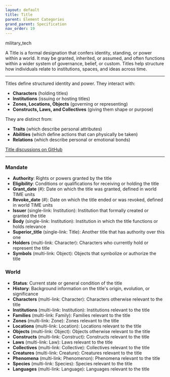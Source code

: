 ```yaml
---
layout: default
title: Title
parent: Element Categories
grand_parent: Specification
nav_order: 19
---
```


 <span class="material-symbols-outlined">military_tech</span>

A Title is a formal designation that confers identity, standing, or power within a world. It may be granted, inherited, or assumed, and often functions within a wider system of governance, belief, or custom. Titles help structure how individuals relate to institutions, spaces, and ideas across time.

--- 
  
Titles define structured identity and power. They interact with:

- **Characters** (holding titles)
- **Institutions** (issuing or hosting titles)
- **Zones, Locations, Objects** (governing or representing)
- **Constructs, Laws, and Collectives** (giving them shape or purpose)

They are distinct from:

- **Traits** (which describe personal attributes)
- **Abilities** (which define actions that can physically be taken)
- **Relations** (which describe personal or emotional bonds)

[Title discussions on GitHub](https://github.com/OnlyWorlds/OnlyWorlds/discussions/categories/title)

---
### Mandate
- **Authority**: Rights or powers granted by the title
- **Eligibility**: Conditions or qualifications for receiving or holding the title
- **Grant_date** (#): Date on which the title was granted, defined in world TIME units
- **Revoke_date** (#): Date on which the title ended or was revoked, defined in world TIME units
- **Issuer** (single-link: Institution): Institution that formally created or granted the title
- **Body** (single-link: Institution): Institution in which the title functions or holds relevance
- **Superior_title** (single-link: Title): Another title that has authority over this one
- **Holders** (multi-link: Character): Characters who currently hold or represent the title
- **Symbols** (multi-link: Object): Objects that symbolize or authorize the title

### World
- **Status**: Current state or general condition of the title
- **History**: Background information on the title's origin, evolution, or significance
- **Characters** (multi-link: Character): Characters otherwise relevant to the title
- **Institutions** (multi-link: Institution): Institutions relevant to the title
- **Families** (multi-link: Family): Families relevant to the title
- **Zones** (multi-link: Zone): Zones relevant to the title
- **Locations** (multi-link: Location): Locations relevant to the title
- **Objects** (multi-link: Object): Objects otherwise relevant to the title
- **Constructs** (multi-link: Construct): Constructs relevant to the title
- **Laws** (multi-link: Law): Laws relevant to the title
- **Collectives** (multi-link: Collective): Collectives relevant to the title
- **Creatures** (multi-link: Creature): Creatures relevant to the title
- **Phenomena** (multi-link: Phenomenon): Phenomena relevant to the title
- **Species** (multi-link: Species): Species relevant to the title
- **Languages** (multi-link: Language): Languages relevant to the title

